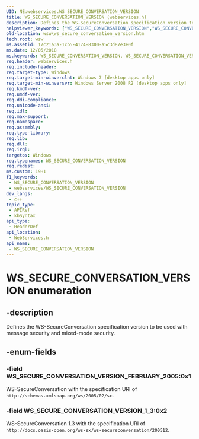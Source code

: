 ```yaml
---
UID: NE:webservices.WS_SECURE_CONVERSATION_VERSION
title: WS_SECURE_CONVERSATION_VERSION (webservices.h)
description: Defines the WS-SecureConversation specification version to be used with message security and mixed-mode security.
helpviewer_keywords: ["WS_SECURE_CONVERSATION_VERSION","WS_SECURE_CONVERSATION_VERSION enumeration [Web Services for Windows]","WS_SECURE_CONVERSATION_VERSION_1_3","WS_SECURE_CONVERSATION_VERSION_FEBRUARY_2005","webservices/WS_SECURE_CONVERSATION_VERSION","webservices/WS_SECURE_CONVERSATION_VERSION_1_3","webservices/WS_SECURE_CONVERSATION_VERSION_FEBRUARY_2005","wsw.ws_secure_conversation_version"]
old-location: wsw\ws_secure_conversation_version.htm
tech.root: wsw
ms.assetid: 17c21a3a-1cb5-4174-8300-a5c3d87e3e0f
ms.date: 12/05/2018
ms.keywords: WS_SECURE_CONVERSATION_VERSION, WS_SECURE_CONVERSATION_VERSION enumeration [Web Services for Windows], WS_SECURE_CONVERSATION_VERSION_1_3, WS_SECURE_CONVERSATION_VERSION_FEBRUARY_2005, webservices/WS_SECURE_CONVERSATION_VERSION, webservices/WS_SECURE_CONVERSATION_VERSION_1_3, webservices/WS_SECURE_CONVERSATION_VERSION_FEBRUARY_2005, wsw.ws_secure_conversation_version
req.header: webservices.h
req.include-header: 
req.target-type: Windows
req.target-min-winverclnt: Windows 7 [desktop apps only]
req.target-min-winversvr: Windows Server 2008 R2 [desktop apps only]
req.kmdf-ver: 
req.umdf-ver: 
req.ddi-compliance: 
req.unicode-ansi: 
req.idl: 
req.max-support: 
req.namespace: 
req.assembly: 
req.type-library: 
req.lib: 
req.dll: 
req.irql: 
targetos: Windows
req.typenames: WS_SECURE_CONVERSATION_VERSION
req.redist: 
ms.custom: 19H1
f1_keywords:
 - WS_SECURE_CONVERSATION_VERSION
 - webservices/WS_SECURE_CONVERSATION_VERSION
dev_langs:
 - c++
topic_type:
 - APIRef
 - kbSyntax
api_type:
 - HeaderDef
api_location:
 - WebServices.h
api_name:
 - WS_SECURE_CONVERSATION_VERSION
---
```


# WS_SECURE_CONVERSATION_VERSION enumeration


## -description

Defines the WS-SecureConversation specification version to be used with message
                security and mixed-mode security.

## -enum-fields

### -field WS_SECURE_CONVERSATION_VERSION_FEBRUARY_2005:0x1

WS-SecureConversation with the specification URI of `http://schemas.xmlsoap.org/ws/2005/02/sc`.

### -field WS_SECURE_CONVERSATION_VERSION_1_3:0x2

WS-SecureConversation 1.3 with the specification URI of `http://docs.oasis-open.org/ws-sx/ws-secureconversation/200512`.
